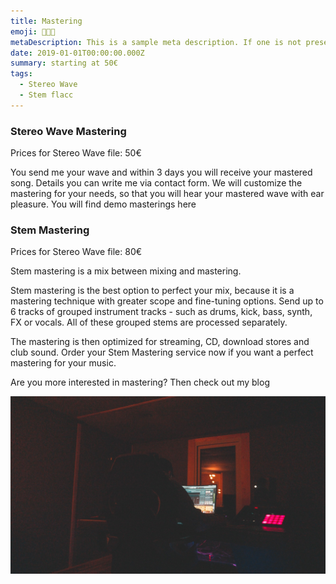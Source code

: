 ```yaml
---
title: Mastering
emoji: 👨🏼‍💻
metaDescription: This is a sample meta description. If one is not present in your page/project's front matter, the default metadata.desciption will be used instead.
date: 2019-01-01T00:00:00.000Z
summary: starting at 50€
tags:
  - Stereo Wave
  - Stem flacc
---
```


### Stereo Wave Mastering

Prices for Stereo Wave file: 50€

You send me your wave and within 3 days you will receive your mastered song.
Details you can write me via contact form.
We will customize the mastering for your needs, so that you will hear your mastered wave with ear pleasure.
You will find demo masterings here

### Stem Mastering

Prices for Stereo Wave file: 80€

Stem mastering is a mix between mixing and mastering.
 
Stem mastering is the best option to perfect your mix, because it is a mastering technique with greater scope and fine-tuning options. Send up to 6 tracks of grouped instrument tracks - such as drums, kick, bass, synth, FX or vocals. All of these grouped stems are processed separately.
 
The mastering is then optimized for streaming, CD, download stores and club sound. Order your Stem Mastering service now if you want a perfect mastering for your music. 
 
Are you more interested in mastering? Then check out my blog


![Session](/src/assets/img/darkStudio.jpg "Session")



